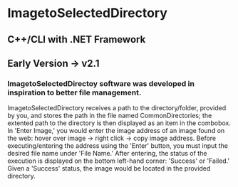 # ImagetoSelectedDirectory

## C++/CLI with .NET Framework
## Early Version -> v2.1 
### ImagetoSelectedDirectoy software was developed in inspiration to better file management.

ImagetoSelectedDirectory receives a path to the directory/folder, provided by you, and stores the path in the file named CommonDirectories; the extented path to the directory 
is then displayed as an item in the combobox. In 'Enter Image,' you would enter the image address of an image found on the web: hover over image -> right click -> copy image address. 
Before executing/entering the address using the 'Enter' button, you must input the desired file name under 'File Name.' After entering, the status of the execution is displayed
on the bottom left-hand corner: 'Success' or 'Failed.' Given a 'Success' status, the image would be located in the provided directory.
